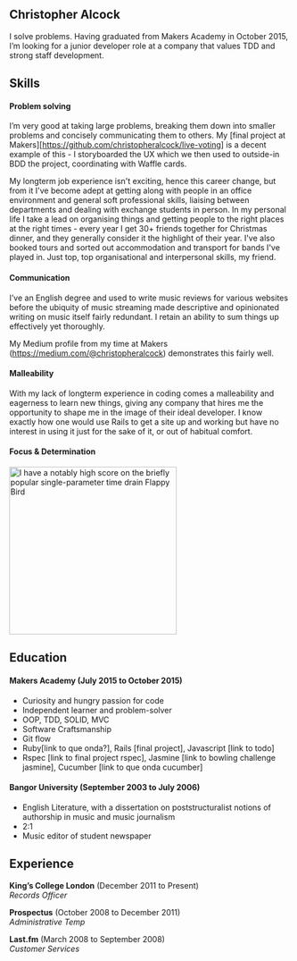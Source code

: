 ## Christopher Alcock

I solve problems. Having graduated from Makers Academy in October 2015, I’m looking for a junior developer role at a company that values TDD and strong staff development.

## Skills

#### Problem solving

I’m very good at taking large problems, breaking them down into smaller problems and concisely communicating them to others.  My [final project at Makers][https://github.com/christopheralcock/live-voting] is a decent example of this - I storyboarded the UX which we then used to outside-in BDD the project, coordinating with Waffle cards.

My longterm job experience isn't exciting, hence this career change, but from it I've become adept at getting along with people in an office environment and general soft professional skills, liaising between departments and dealing with exchange students in person. 
In my personal life I take a lead on organising things and getting people to the right places at the right times - every year I get 30+ friends together for Christmas dinner, and they generally consider it the highlight of their year.  I've also booked tours and sorted out accommodation and transport for bands I've played in. Just top, top organisational and interpersonal skills, my friend.

#### Communication

I’ve an English degree and used to write music reviews for various websites before the ubiquity of music streaming made descriptive and opinionated writing on music itself fairly redundant.  I retain an ability to sum things up effectively yet thoroughly.

My Medium profile from my time at Makers (https://medium.com/@christopheralcock) demonstrates this fairly well.

#### Malleability

With my lack of longterm experience in coding comes a malleability and eagerness to learn new things, giving any company that hires me the opportunity to shape me in the image of their ideal developer.  I know exactly how one would use Rails to get a site up and working but have no interest in using it just for the sake of it, or out of habitual comfort.

#### Focus & Determination

<img src="http://i.imgur.com/pI26H7h.jpg" width="300" alt="I have a notably high score on the briefly popular single-parameter time drain Flappy Bird"/>



## Education

#### Makers Academy (July 2015 to October 2015)

- Curiosity and hungry passion for code
- Independent learner and problem-solver
- OOP, TDD, SOLID, MVC
- Software Craftsmanship
- Git flow
- Ruby[link to que onda?], Rails [final project], Javascript [link to todo]
- Rspec [link to final project rspec], Jasmine [link to bowling challenge jasmine], Cucumber [link to que onda cucumber]

#### Bangor University (September 2003 to July 2006)

- English Literature, with a dissertation on poststructuralist notions of authorship in music and music journalism
- 2:1
- Music editor of student newspaper

## Experience

**King’s College London** (December 2011 to Present)    
*Records Officer*  

**Prospectus** (October 2008 to December 2011)    
*Administrative Temp*  

**Last.fm** (March 2008 to September 2008)   
*Customer Services* 
